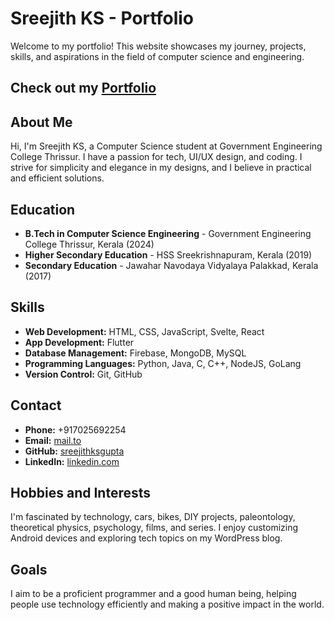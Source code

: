 # Sreejith KS - Portfolio

Welcome to my portfolio! This website showcases my journey, projects, skills, and aspirations in the field of computer science and engineering.
## Check out my [Portfolio](https://myportfolio-8fi.pages.dev/) 
## About Me

Hi, I'm Sreejith KS, a Computer Science student at Government Engineering College Thrissur. I have a passion for tech, UI/UX design, and coding. I strive for simplicity and elegance in my designs, and I believe in practical and efficient solutions.

## Education

- **B.Tech in Computer Science Engineering** - Government Engineering College Thrissur, Kerala (2024)
- **Higher Secondary Education** - HSS Sreekrishnapuram, Kerala (2019)
- **Secondary Education** - Jawahar Navodaya Vidyalaya Palakkad, Kerala (2017)

## Skills

- **Web Development:** HTML, CSS, JavaScript, Svelte, React
- **App Development:** Flutter
- **Database Management:** Firebase, MongoDB, MySQL
- **Programming Languages:** Python, Java, C, C++, NodeJS, GoLang
- **Version Control:** Git, GitHub

## Contact

- **Phone:** +917025692254
- **Email:** [mail.to](mailto:sreejithksgupta@gmail.com)
- **GitHub:** [sreejithksgupta](https://github.com/sreejithksgupta)
- **LinkedIn:** [linkedin.com](https://www.linkedin.com)

## Hobbies and Interests

I'm fascinated by technology, cars, bikes, DIY projects, paleontology, theoretical physics, psychology, films, and series. I enjoy customizing Android devices and exploring tech topics on my WordPress blog.

## Goals

I aim to be a proficient programmer and a good human being, helping people use technology efficiently and making a positive impact in the world.
